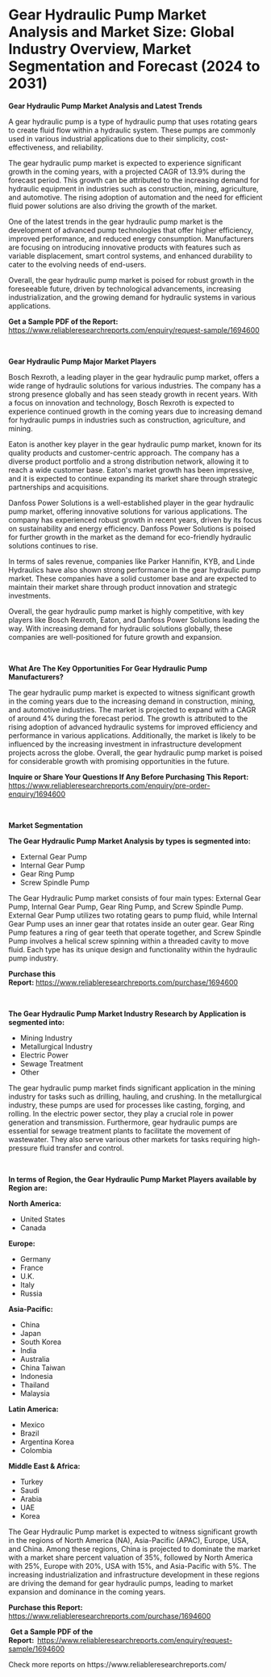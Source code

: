 <p><h1>Gear Hydraulic Pump Market Analysis and Market Size: Global Industry Overview, Market Segmentation and Forecast (2024 to 2031)</h1></p><p><strong>Gear Hydraulic Pump Market Analysis and Latest Trends</strong></p>
<p><p>A gear hydraulic pump is a type of hydraulic pump that uses rotating gears to create fluid flow within a hydraulic system. These pumps are commonly used in various industrial applications due to their simplicity, cost-effectiveness, and reliability.</p><p>The gear hydraulic pump market is expected to experience significant growth in the coming years, with a projected CAGR of 13.9% during the forecast period. This growth can be attributed to the increasing demand for hydraulic equipment in industries such as construction, mining, agriculture, and automotive. The rising adoption of automation and the need for efficient fluid power solutions are also driving the growth of the market.</p><p>One of the latest trends in the gear hydraulic pump market is the development of advanced pump technologies that offer higher efficiency, improved performance, and reduced energy consumption. Manufacturers are focusing on introducing innovative products with features such as variable displacement, smart control systems, and enhanced durability to cater to the evolving needs of end-users.</p><p>Overall, the gear hydraulic pump market is poised for robust growth in the foreseeable future, driven by technological advancements, increasing industrialization, and the growing demand for hydraulic systems in various applications.</p></p>
<p><strong>Get a Sample PDF of the Report:&nbsp;</strong> <a href="https://www.reliableresearchreports.com/enquiry/request-sample/1694600">https://www.reliableresearchreports.com/enquiry/request-sample/1694600</a></p>
<p>&nbsp;</p>
<p><strong>Gear Hydraulic Pump Major Market Players</strong></p>
<p><p>Bosch Rexroth, a leading player in the gear hydraulic pump market, offers a wide range of hydraulic solutions for various industries. The company has a strong presence globally and has seen steady growth in recent years. With a focus on innovation and technology, Bosch Rexroth is expected to experience continued growth in the coming years due to increasing demand for hydraulic pumps in industries such as construction, agriculture, and mining.</p><p>Eaton is another key player in the gear hydraulic pump market, known for its quality products and customer-centric approach. The company has a diverse product portfolio and a strong distribution network, allowing it to reach a wide customer base. Eaton's market growth has been impressive, and it is expected to continue expanding its market share through strategic partnerships and acquisitions.</p><p>Danfoss Power Solutions is a well-established player in the gear hydraulic pump market, offering innovative solutions for various applications. The company has experienced robust growth in recent years, driven by its focus on sustainability and energy efficiency. Danfoss Power Solutions is poised for further growth in the market as the demand for eco-friendly hydraulic solutions continues to rise.</p><p>In terms of sales revenue, companies like Parker Hannifin, KYB, and Linde Hydraulics have also shown strong performance in the gear hydraulic pump market. These companies have a solid customer base and are expected to maintain their market share through product innovation and strategic investments.</p><p>Overall, the gear hydraulic pump market is highly competitive, with key players like Bosch Rexroth, Eaton, and Danfoss Power Solutions leading the way. With increasing demand for hydraulic solutions globally, these companies are well-positioned for future growth and expansion.</p></p>
<p>&nbsp;</p>
<p><strong>What Are The Key Opportunities For Gear Hydraulic Pump Manufacturers?</strong></p>
<p><p>The gear hydraulic pump market is expected to witness significant growth in the coming years due to the increasing demand in construction, mining, and automotive industries. The market is projected to expand with a CAGR of around 4% during the forecast period. The growth is attributed to the rising adoption of advanced hydraulic systems for improved efficiency and performance in various applications. Additionally, the market is likely to be influenced by the increasing investment in infrastructure development projects across the globe. Overall, the gear hydraulic pump market is poised for considerable growth with promising opportunities in the future.</p></p>
<p><strong>Inquire or Share Your Questions If Any Before Purchasing This Report:</strong> <a href="https://www.reliableresearchreports.com/enquiry/pre-order-enquiry/1694600">https://www.reliableresearchreports.com/enquiry/pre-order-enquiry/1694600</a></p>
<p>&nbsp;</p>
<p><strong>Market Segmentation</strong></p>
<p><strong>The Gear Hydraulic Pump Market Analysis by types is segmented into:</strong></p>
<p><ul><li>External Gear Pump</li><li>Internal Gear Pump</li><li>Gear Ring Pump</li><li>Screw Spindle Pump</li></ul></p>
<p><p>The Gear Hydraulic Pump market consists of four main types: External Gear Pump, Internal Gear Pump, Gear Ring Pump, and Screw Spindle Pump. External Gear Pump utilizes two rotating gears to pump fluid, while Internal Gear Pump uses an inner gear that rotates inside an outer gear. Gear Ring Pump features a ring of gear teeth that operate together, and Screw Spindle Pump involves a helical screw spinning within a threaded cavity to move fluid. Each type has its unique design and functionality within the hydraulic pump industry.</p></p>
<p><strong>Purchase this Report:&nbsp;</strong><a href="https://www.reliableresearchreports.com/purchase/1694600">https://www.reliableresearchreports.com/purchase/1694600</a></p>
<p>&nbsp;</p>
<p><strong>The Gear Hydraulic Pump Market Industry Research by Application is segmented into:</strong></p>
<p><ul><li>Mining Industry</li><li>Metallurgical Industry</li><li>Electric Power</li><li>Sewage Treatment</li><li>Other</li></ul></p>
<p><p>The gear hydraulic pump market finds significant application in the mining industry for tasks such as drilling, hauling, and crushing. In the metallurgical industry, these pumps are used for processes like casting, forging, and rolling. In the electric power sector, they play a crucial role in power generation and transmission. Furthermore, gear hydraulic pumps are essential for sewage treatment plants to facilitate the movement of wastewater. They also serve various other markets for tasks requiring high-pressure fluid transfer and control.</p></p>
<p>&nbsp;</p>
<p><strong>In terms of Region, the Gear Hydraulic Pump Market Players available by Region are:</strong></p>
<p>
    <p> <strong> North America: </strong>
        <ul>
            <li>United States</li>
            <li>Canada</li>
        </ul>
        </p> 
    <p> <strong> Europe: </strong>
        <ul>
            <li>Germany</li>
            <li>France</li>
            <li>U.K.</li>
            <li>Italy</li>
            <li>Russia</li>
        </ul>
        </p> 
    <p> <strong> Asia-Pacific: </strong>
        <ul>
            <li>China</li>
            <li>Japan</li>
            <li>South Korea</li>
            <li>India</li>
            <li>Australia</li>
            <li>China Taiwan</li>
            <li>Indonesia</li>
            <li>Thailand</li>
            <li>Malaysia</li>
        </ul>
        </p> 
    <p> <strong> Latin America: </strong>
        <ul>
            <li>Mexico</li>
            <li>Brazil</li>
            <li>Argentina Korea</li>
            <li>Colombia</li>
        </ul>
        </p> 
    <p> <strong> Middle East & Africa: </strong>
        <ul>
            <li>Turkey</li>
            <li>Saudi</li>
            <li>Arabia</li>
            <li>UAE</li>
            <li>Korea</li>
        </ul>
    </p>
    </p>
<p><p>The Gear Hydraulic Pump market is expected to witness significant growth in the regions of North America (NA), Asia-Pacific (APAC), Europe, USA, and China. Among these regions, China is projected to dominate the market with a market share percent valuation of 35%, followed by North America with 25%, Europe with 20%, USA with 15%, and Asia-Pacific with 5%. The increasing industrialization and infrastructure development in these regions are driving the demand for gear hydraulic pumps, leading to market expansion and dominance in the coming years.</p></p>
<p><strong>Purchase this Report: </strong><a href="https://www.reliableresearchreports.com/purchase/1694600">https://www.reliableresearchreports.com/purchase/1694600</a></p>
<p>&nbsp;<strong>Get a Sample PDF of the Report:&nbsp;&nbsp;</strong><a href="https://www.reliableresearchreports.com/enquiry/request-sample/1694600">https://www.reliableresearchreports.com/enquiry/request-sample/1694600</a></p>
<p><strong></strong></p>
<p>Check more reports on https://www.reliableresearchreports.com/</p>